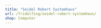 ```yaml
---
title: "Seidel Robert Systemhaus"
url: /fridolfing/seidel-robert-systemhaus/
shop: Computer
---
```

